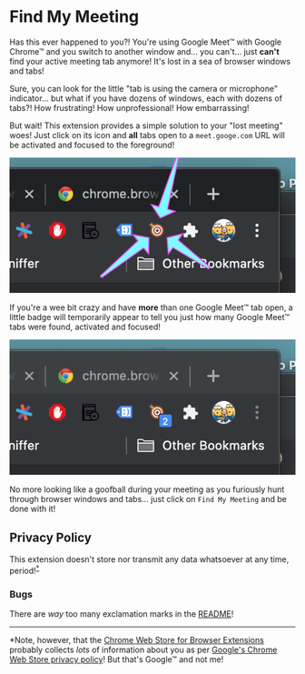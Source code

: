 # Find My Meeting

Has this ever happened to you?! You're using Google Meet™ with Google Chrome™ and you switch to another window and... you can't... just **can't** find your active meeting tab anymore! It's lost in a sea of browser windows and tabs!

Sure, you can look for the little "tab is using the camera or microphone" indicator... but what if you have dozens of windows, each with dozens of tabs?! How frustrating! How unprofessional! How embarrassing!

But wait! This extension provides a simple solution to your "lost meeting" woes! Just click on its icon and **all** tabs open to a `meet.googe.com` URL will be activated and focused to the foreground!

![Example with Arrows](images/example-arrows.png)

If you're a wee bit crazy and have **more** than one Google Meet™ tab open, a little badge will temporarily appear to tell you just how many Google Meet™ tabs were found, activated and focused!

![Example with Count](images/example-count.png)

No more looking like a goofball during your meeting as you furiously hunt through browser windows and tabs... just click on `Find My Meeting` and be done with it!

## Privacy Policy

This extension doesn't store nor transmit any data whatsoever at any time, period!<sup>[*](#footnote)</sup>

### Bugs

There are _way_ too many exclamation marks in the [README](README.md)!

-----

<a name="footnote">*</a>Note, however, that the [Chrome Web Store for Browser Extensions](https://chrome.google.com/webstore/category/extensions) probably collects _lots_ of information about you as per [Google's Chrome Web Store privacy policy](https://policies.google.com/privacy)! But that's Google™ and not me!
